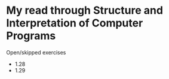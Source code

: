My read through Structure and Interpretation of Computer Programs
=================================================================

Open/skipped exercises
 - 1.28
 - 1.29
